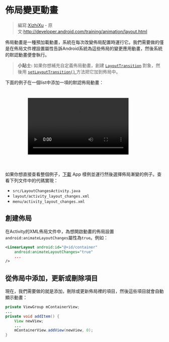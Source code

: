 # 佈局變更動畫

> 編寫:[XizhiXu](https://github.com/XizhiXu) - 原文:<http://developer.android.com/training/animation/layout.html>

佈局動畫是一種預加載動畫，系統在每次改變佈局配置時運行它。我們需要做的僅是在佈局文件裡設置屬性告訴Android系統為這些佈局的變更應用動畫，然後系統的默認動畫便會執行。

> **小貼士:** 如果你想補充自定義佈局動畫，創建 [`LayoutTransition`](http://developer.android.com/reference/android/animation/LayoutTransition.html) 對象，然後用 <a href="http://developer.android.com/reference/android/view/ViewGroup.html#setLayoutTransition(android.animation.LayoutTransition)"> `setLayoutTransition()` </a> 方法把它加到佈局中。

下面的例子在一個list中添加一項的默認佈局動畫：

<div style="
  background: transparent url(device_galaxynexus_blank_land_span8.png) no-repeat
scroll top left; padding: 26px 68px 38px 72px; overflow: hidden;">

<video style="width: 320px; height: 180px;" controls="" autoplay="">
    <source src="anim_layout_changes.mp4" type="video/mp4">
    <source src="anim_layout_changes.mp4" type="video/mp4">
    <source src="anim_layout_changes.ogv" type="video/ogg">
</video>

</div>

如果你想直接查看整個例子，[下載](http://developer.android.com/shareables/training/Animations.zip) App 樣例並運行然後選擇佈局漸變的例子。查看下列文件中的代碼實現：

* `src/LayoutChangesActivity.java`
* `layout/activity_layout_changes.xml`
* `menu/activity_layout_changes.xml`

## 創建佈局

在Activity的XML佈局文件中，為想開啟動畫的佈局設置`android:animateLayoutChanges`屬性為`true`。例如：

```xml
<LinearLayout android:id="@+id/container"
    android:animateLayoutChanges="true"
    ...
/>
```

## 從佈局中添加，更新或刪除項目

現在，我們需要做的就是添加，刪除或更新佈局裡的項目，然後這些項目就會自動顯示動畫：

```java
private ViewGroup mContainerView;
...
private void addItem() {
    View newView;
    ...
    mContainerView.addView(newView, 0);
}
```
